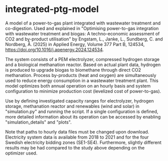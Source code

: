 # integrated-ptg-model
A model of a power-to-gas plant integrated with wastewater treatment and co-digestion. Used and explained in "Optimising power-to-gas integration with wastewater treatment and biogas: A techno-economic assessment of CO2 and by-product utilisation" by Engstam, L., Janke, L., Sundberg, C. and Nordberg, Å. (2025) in Applied Energy, Volume 377 Part B, 124534, https://doi.org/10.1016/j.apenergy.2024.124534.

The system consists of a PEM electrolyzer, compressed hydrogen storage and a biological methanation reactor. Based on actual plant data, hydrogen is produced to upgrade biogas to biomethane through direct CO2 methanation. Process by-products (heat and oxygen) are simultaneously used to reduce energy consumption in a wastewater treatment plant. This model optimizes both annual operation on an hourly basis and system configuration to minimize production cost (levelized cost of power-to-gas).

Use by defining investigated capacity ranges for electrolyzer, hydrogen storage, methanation reactor and renewables (wind and solar) in "simulation.py" and running the script. If a single configuration is defined, more detailed information about its operation can be accessed by enabling "simulation_details" and "plots".

Note that paths to hourly data files must be changed upon download. Electricity system data is available from 2018 to 2021 and for the four Swedish electricity bidding zones (SE1-SE4). Furthermore, slightly different results may be had compared to the study above depending on the optimizer used. 
